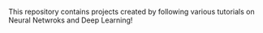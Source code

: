 This repository contains projects created by following various tutorials on Neural Netwroks and Deep Learning!
